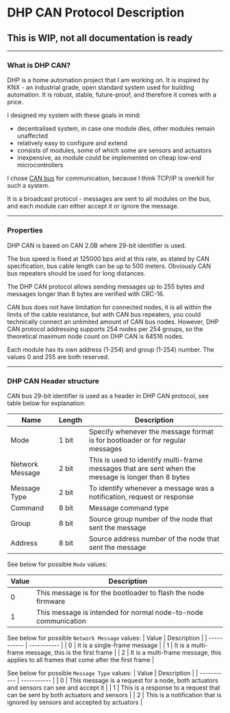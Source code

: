 # DHP CAN Protocol Description

## This is WIP, not all documentation is ready

---

### What is DHP CAN?
DHP is a home automation project that I am working on. It is inspired by KNX - an industrial grade, open standard system used for building automation. It is robust, stable, future-proof, and therefore it comes with a price.

I designed my system with these goals in mind:
- decentralised system, in case one module dies, other modules remain unaffected
- relatively easy to configure and extend
- consists of modules, some of which some are sensors and actuators
- inexpensive, as module could be implemented on cheap low-end microcontrollers

I chose [CAN bus](https://en.wikipedia.org/wiki/CAN_bus) for communication, because I think TCP/IP is overkill for such a system.

It is a broadcast protocol - messages are sent to all modules on the bus, and each module can either accept it or ignore the message.

---

### Properties
DHP CAN is based on CAN 2.0B where 29-bit identifier is used.

The bus speed is fixed at 125000 bps and at this rate, as stated by CAN specification, bus cable length can be up to 500 meters. Obviously CAN bus repeaters should be used for long distances.

The DHP CAN protocol allows sending messages up to 255 bytes and messages longer than 8 bytes are verified with CRC-16.

CAN bus does not have limitation for connected nodes, it is all within the limits of the cable resistance, but with CAN bus repeaters, you could technically connect an unlimited amount of CAN bus nodes. However, DHP CAN protocol addressing supports 254 nodes per 254 groups, so the theoretical maximum node count on DHP CAN is 64516 nodes.

Each module has its own address (1-254) and group (1-254) number. The values 0 and 255 are both reserved.

---

### DHP CAN Header structure
CAN bus 29-bit identifier is used as a header in DHP CAN protocol, see table below for explanation:

| Name | Length | Description |
| ----------- | ----------- | ----------- |
| Mode | 1 bit | Specify whenever the message format is for bootloader or for regular messages |
| Network Message | 2 bit | This is used to identify multi-frame messages that are sent when the message is longer than 8 bytes |
| Message Type | 2 bit | To identify whenever a message was a notification, request or response |
| Command | 8 bit | Message command type |
| Group | 8 bit | Source group number of the node that sent the message |
| Address | 8 bit | Source address number of the node that sent the message |

See below for possible `Mode` values:

| Value | Description |
| ----------- | ----------- |
| 0 | This message is for the bootloader to flash the node firmware |
| 1 | This message is intended for normal node-to-node communication |

See below for possible `Network Message` values:
| Value | Description |
| ----------- | ----------- |
| 0 | It is a single-frame message |
| 1 | It is a multi-frame message, this is the first frame |
| 2 | It is a multi-frame message, this applies to all frames that come after the first frame |

See below for possible `Message Type` values:
| Value | Description |
| ----------- | ----------- |
| 0 | This message is a request for a node, both actuators and sensors can see and accept it |
| 1 | This is a response to a request that can be sent by both actuators and sensors |
| 2 | This is a notification that is ignored by sensors and accepted by actuators |

